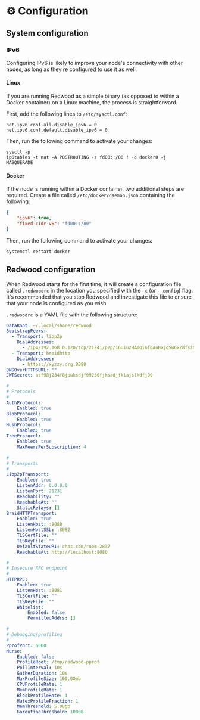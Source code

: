 # ⚙ Configuration

## System configuration

### IPv6

Configuring IPv6 is likely to improve your node's connectivity with other nodes, as long as they're configured to use it as well.

#### Linux

If you are running Redwood as a simple binary (as opposed to within a Docker container) on a Linux machine, the process is straightforward.

First, add the following lines to `/etc/sysctl.conf`:

```
net.ipv6.conf.all.disable_ipv6 = 0
net.ipv6.conf.default.disable_ipv6 = 0
```

Then, run the following command to activate your changes:

```
sysctl -p
ip6tables -t nat -A POSTROUTING -s fd00::/80 ! -o docker0 -j MASQUERADE
```

#### Docker

If the node is running within a Docker container, two additional steps are required. Create a file called `/etc/docker/daemon.json` containing the following:

```json
{
    "ipv6": true,
    "fixed-cidr-v6": "fd00::/80"
}
```

Then, run the following command to activate your changes:

```
systemctl restart docker
```

## Redwood configuration

When Redwood starts for the first time, it will create a configuration file called `.redwoodrc` in the location you specified with the `-c` (or `--config`) flag. It's recommended that you stop Redwood and investigate this file to ensure that your node is configured as you wish.

`.redwoodrc` is a YAML file with the following structure:

```yaml
DataRoot: ~/.local/share/redwood
BootstrapPeers:
  - Transport: libp2p
    DialAddresses:
      - /ip4/192.168.0.120/tcp/21241/p2p/16Uiu2HAmQi6fqAoBxjqSB6xZ8fsiN6YpDhn4W3crVVnQaGctBhsT
  - Transport: braidhttp
    DialAddresses:
      - https://xyzzy.org:8080
DNSOverHTTPSURL: ""
JWTSecret: asf98j234f8jpwksdjf09230fjksadjfklajslkdfj90

#
# Protocols
#
AuthProtocol:
    Enabled: true
BlobProtocol:
    Enabled: true
HushProtocol:
    Enabled: true
TreeProtocol:
    Enabled: true
    MaxPeersPerSubscription: 4

#
# Transports
#
Libp2pTransport:
    Enabled: true
    ListenAddr: 0.0.0.0
    ListenPort: 21231
    Reachability: ""
    ReachableAt: ""
    StaticRelays: []
BraidHTTPTransport:
    Enabled: true
    ListenHost: :8080
    ListenHostSSL: :8082
    TLSCertFile: ""
    TLSKeyFile: ""
    DefaultStateURI: chat.com/room-2837
    ReachableAt: http://localhost:8080

#
# Insecure RPC endpoint
#
HTTPRPC:
    Enabled: true
    ListenHost: :8081
    TLSCertFile: ""
    TLSKeyFile: ""
    Whitelist:
        Enabled: false
        PermittedAddrs: []

#
# Debugging/profiling
#
PprofPort: 6060
Nurse:
    Enabled: false
    ProfileRoot: /tmp/redwood-pprof
    PollInterval: 10s
    GatherDuration: 10s
    MaxProfileSize: 100.00mb
    CPUProfileRate: 1
    MemProfileRate: 1
    BlockProfileRate: 1
    MutexProfileFraction: 1
    MemThreshold: 5.00gb
    GoroutineThreshold: 10000

```
